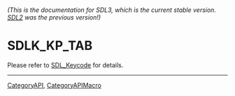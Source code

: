 ###### (This is the documentation for SDL3, which is the current stable version. [SDL2](https://wiki.libsdl.org/SDL2/) was the previous version!)
# SDLK_KP_TAB

Please refer to [SDL_Keycode](SDL_Keycode) for details.

----
[CategoryAPI](CategoryAPI), [CategoryAPIMacro](CategoryAPIMacro)

